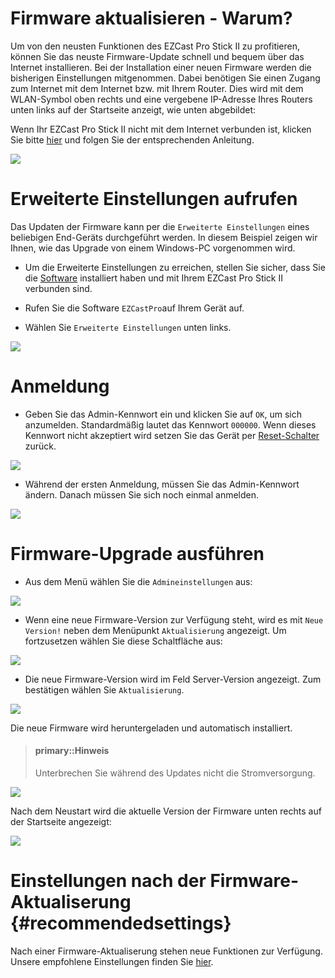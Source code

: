# Firmware aktualisieren - Warum? 

Um von den neusten Funktionen des EZCast Pro Stick II zu profitieren, können Sie das neuste Firmware-Update schnell und bequem über das Internet installieren. Bei der Installation einer neuen Firmware werden die bisherigen Einstellungen mitgenommen. Dabei benötigen Sie einen Zugang zum Internet mit dem Internet bzw. mit Ihrem Router. Dies wird mit dem WLAN-Symbol oben rechts und eine vergebene IP-Adresse Ihres Routers unten links auf der Startseite anzeigt, wie unten abgebildet:

Wenn Ihr EZCast Pro Stick II nicht mit dem Internet verbunden ist, klicken Sie bitte [hier](internet.md) und folgen Sie der entsprechenden Anleitung.

![](/images/ProStickII_connected_to_router.jpg)

# Erweiterte Einstellungen aufrufen

Das Updaten der Firmware kann per die `Erweiterte Einstellungen` eines beliebigen End-Geräts durchgeführt werden. In diesem Beispiel zeigen wir Ihnen, wie das Upgrade von einem Windows-PC vorgenommen wird.

* Um die Erweiterte Einstellungen zu erreichen, stellen Sie sicher, dass Sie die [Software](quickstart.md#InstallSoftware) installiert haben und mit Ihrem EZCast Pro Stick II verbunden sind.

* Rufen Sie die Software `EZCastPro`auf Ihrem Gerät auf.

* Wählen Sie `Erweiterte Einstellungen` unten links.

![](/images/ProII-Win-App-Advanced-Settings.png)

# Anmeldung

* Geben Sie das Admin-Kennwort ein und klicken Sie auf `OK`, um sich anzumelden. Standardmäßig lautet das Kennwort `000000`. Wenn dieses Kennwort nicht akzeptiert wird setzen Sie das Gerät per [Reset-Schalter](reset.md#zurücksetzen-per-reset-schalter) zurück.

![](/images/EZCastII_Login.png)

* Während der ersten Anmeldung, müssen Sie das Admin-Kennwort ändern. Danach müssen Sie sich noch einmal anmelden.

![](/images/new_password.png)

# Firmware-Upgrade ausführen

* Aus dem Menü wählen Sie die `Admineinstellungen` aus:

![](/images/ezcastpro.II.select.admineinstellungen.png)

* Wenn eine neue Firmware-Version zur Verfügung steht, wird es mit `Neue Version!` neben dem Menüpunkt `Aktualisierung` angezeigt. Um fortzusetzen wählen Sie diese Schaltfläche aus:

![](/images/ProIIStick_Startseite_Firmware-Menuoption.png)

* Die neue Firmware-Version wird im Feld Server-Version angezeigt. Zum bestätigen wählen Sie `Aktualisierung`.

![](/images/ProIIStick_Start.Upgrade.jpg)

Die neue Firmware wird heruntergeladen und automatisch installiert. 

> #### primary::Hinweis
> Unterbrechen Sie während des Updates nicht die Stromversorgung.

![](/images/ProIIStick_Firmware_installing.jpg)

Nach dem Neustart wird die aktuelle Version der Firmware unten rechts auf der Startseite angezeigt:

![](/images/ProIIStick_Firmware-Version.jpg)

# Einstellungen nach der Firmware-Aktualiserung {#recommendedsettings}

Nach einer Firmware-Aktualiserung stehen neue Funktionen zur Verfügung. Unsere empfohlene Einstellungen finden Sie [hier](reset.md#recommendedsettings).
